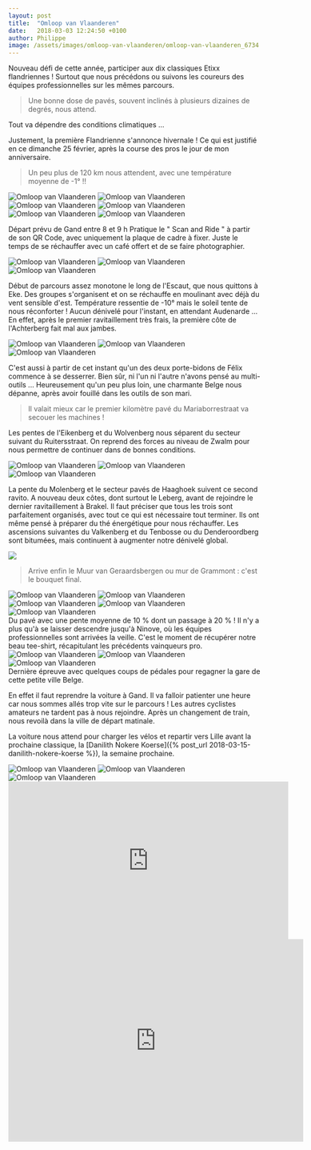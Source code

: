 ```yaml
---
layout: post
title:  "Omloop van Vlaanderen"
date:   2018-03-03 12:24:50 +0100
author: Philippe
image: /assets/images/omloop-van-vlaanderen/omloop-van-vlaanderen_6734.jpg
---
```

Nouveau défi de cette année, participer aux dix classiques Etixx flandriennes !
Surtout que nous précédons ou suivons les coureurs des équipes professionnelles sur les mêmes parcours.

> Une bonne dose de pavés, souvent inclinés à plusieurs dizaines de degrés, nous attend.

Tout va dépendre des conditions climatiques ...

Justement, la première Flandrienne s'annonce hivernale !
Ce qui est justifié en ce dimanche 25 février, après la course des pros le jour de mon anniversaire.
> Un peu plus de 120 km nous attendent, avec une température moyenne de -1° !!
<div class="gallery-box">
  <div class="gallery">
<img src="/assets/images/omloop-van-vlaanderen/omloop-van-vlaanderen_6721.jpg" title="" alt="Omloop van Vlaanderen" >
<img src="/assets/images/omloop-van-vlaanderen/omloop-van-vlaanderen_6722.jpg" title="Hall de départ" alt="Omloop van Vlaanderen" >
<img src="/assets/images/omloop-van-vlaanderen/omloop-van-vlaanderen_6734.jpg" title="" alt="Omloop van Vlaanderen" >
<img src="/assets/images/omloop-van-vlaanderen/omloop-van-vlaanderen_6744.jpg" title="Départ immédiat" alt="Omloop van Vlaanderen" >
<img src="/assets/images/omloop-van-vlaanderen/omloop-van-vlaanderen_6748.jpg" title="" alt="Omloop van Vlaanderen" >
<img src="/assets/images/omloop-van-vlaanderen/omloop-van-vlaanderen_6749.jpg" title="" alt="Omloop van Vlaanderen" >
</div>
</div>

Départ prévu de Gand entre 8 et 9 h
Pratique le " Scan and Ride " à partir de son QR Code, avec uniquement la plaque de cadre à fixer.
Juste le temps de se réchauffer avec un café offert et de se faire photographier.

<div class="gallery-box">
  <div class="gallery">
<img src="/assets/images/omloop-van-vlaanderen/omloop-van-vlaanderen_6728.jpg" title="Sortie de Gand" alt="Omloop van Vlaanderen" >
<img src="/assets/images/omloop-van-vlaanderen/omloop-van-vlaanderen_6731.jpg" title="Au bord du canal" alt="Omloop van Vlaanderen" >
<img src="/assets/images/omloop-van-vlaanderen/omloop-van-vlaanderen_6741.jpg" title="Ligne de départ" alt="Omloop van Vlaanderen" >
</div>
</div>

Début de parcours assez monotone le long de l'Escaut, que nous quittons à Eke.
Des groupes s'organisent et on se réchauffe en moulinant avec déjà du vent sensible d'est.
Température ressentie de -10° mais le soleil tente de nous réconforter !
Aucun dénivelé pour l'instant, en attendant Audenarde ...
En effet, après le premier ravitaillement très frais, la première côte de l'Achterberg fait mal aux jambes.

<div class="gallery-box">
  <div class="gallery">
<img src="/assets/images/omloop-van-vlaanderen/omloop-van-vlaanderen_6783.jpg" title="Premier ravitaillement" alt="Omloop van Vlaanderen" >
<img src="/assets/images/omloop-van-vlaanderen/omloop-van-vlaanderen_6792.jpg" title="" alt="Omloop van Vlaanderen" >
<img src="/assets/images/omloop-van-vlaanderen/omloop-van-vlaanderen_6794.jpg" title="Côte de l'Achterberg" alt="Omloop van Vlaanderen" >
</div>
</div>

C'est aussi à partir de cet instant qu'un des deux porte-bidons de Félix commence à se desserrer.
Bien sûr, ni l'un ni l'autre n'avons pensé au multi-outils ...
Heureusement qu'un peu plus loin, une charmante Belge nous dépanne, après avoir fouillé dans les outils de son mari.
> Il valait mieux car le premier kilomètre pavé du Mariaborrestraat va secouer les machines !

Les pentes de l'Eikenberg et du Wolvenberg nous séparent du secteur suivant du Ruitersstraat.
On reprend des forces au niveau de Zwalm pour nous permettre de continuer dans de bonnes conditions.

<div class="gallery-box">
  <div class="gallery">
<img src="/assets/images/omloop-van-vlaanderen/omloop-van-vlaanderen_6740.jpg" title="" alt="Omloop van Vlaanderen" >
<img src="/assets/images/omloop-van-vlaanderen/omloop-van-vlaanderen_6769.jpg" title="" alt="Omloop van Vlaanderen" >
<img src="/assets/images/omloop-van-vlaanderen/omloop-van-vlaanderen_6788.jpg" title="" alt="Omloop van Vlaanderen" >
</div>
</div>

La pente du Molenberg et le secteur pavés de Haaghoek suivent ce second ravito.
A  nouveau deux côtes, dont surtout le Leberg, avant de rejoindre le dernier ravitaillement à Brakel.
Il faut préciser que tous les trois sont parfaitement organisés, avec tout ce qui est nécessaire tout terminer.
Ils ont même pensé à préparer du thé énergétique pour nous réchauffer.
Les ascensions suivantes du Valkenberg et du Tenbosse ou du Denderoordberg sont bitumées, mais continuent à augmenter notre dénivelé global.


![](/assets/images/omloop-van-vlaanderen/omloop-van-vlaanderen_6727.jpg)

> Arrive enfin le Muur van Geraardsbergen ou mur de Grammont : c'est le bouquet final.
<div class="gallery-box">
  <div class="gallery">
<img src="/assets/images/omloop-van-vlaanderen/omloop-van-vlaanderen_6750.jpg" title="" alt="Omloop van Vlaanderen" >
<img src="/assets/images/omloop-van-vlaanderen/omloop-van-vlaanderen_6755.jpg" title="Passage à 20 %" alt="Omloop van Vlaanderen" >
<img src="/assets/images/omloop-van-vlaanderen/omloop-van-vlaanderen_6756.jpg" title="" alt="Omloop van Vlaanderen" >
<img src="/assets/images/omloop-van-vlaanderen/omloop-van-vlaanderen_6773.jpg" title="" alt="Omloop van Vlaanderen" >
<img src="/assets/images/omloop-van-vlaanderen/omloop-van-vlaanderen_6775.jpg" title="Mur de Grammont" alt="Omloop van Vlaanderen" >
</div>
</div>
Du pavé avec une pente moyenne de 10 % dont un passage à 20 % !
Il n'y a plus qu'à se laisser descendre jusqu'à Ninove, où les équipes professionnelles sont arrivées la veille.
C'est le moment de récupérer notre beau tee-shirt, récapitulant les précédents vainqueurs pro.
<div class="gallery-box">
  <div class="gallery">
<img src="/assets/images/omloop-van-vlaanderen/omloop-van-vlaanderen_6757.jpg" title="Portail d'arrivée" alt="Omloop van Vlaanderen" >
<img src="/assets/images/omloop-van-vlaanderen/omloop-van-vlaanderen_6774.jpg" title="" alt="Omloop van Vlaanderen" >
<img src="/assets/images/omloop-van-vlaanderen/omloop-van-vlaanderen_6776.jpg" title="Finish à Ninove" alt="Omloop van Vlaanderen" >
</div>
</div>
Dernière épreuve avec quelques coups de pédales pour regagner la gare de cette petite ville Belge.

En effet il faut reprendre la voiture à Gand.
Il va falloir patienter une heure car nous sommes allés trop vite sur le parcours !
Les autres cyclistes amateurs ne tardent pas à nous rejoindre.
Après un changement de train, nous revoilà dans la ville de départ matinale.

La voiture nous attend pour charger les vélos et repartir vers Lille avant la prochaine classique, la [Danilith Nokere Koerse]({% post_url 2018-03-15-danilith-nokere-koerse %}), la semaine prochaine.

<div class="gallery-box">
  <div class="gallery">
<img src="/assets/images/omloop-van-vlaanderen/omloop-van-vlaanderen_6726.jpg" title="Retour au parking" alt="Omloop van Vlaanderen" >
<img src="/assets/images/omloop-van-vlaanderen/omloop-van-vlaanderen_6730.jpg" title="" alt="Omloop van Vlaanderen" >
<img src="/assets/images/omloop-van-vlaanderen/omloop-van-vlaanderen_6739.jpg" title="Récupération après 130 km" alt="Omloop van Vlaanderen" >
</div>
</div>

<center><iframe src="https://www.youtube.com/embed/iAebG28oc20" width="560" height="315" frameborder="0" allowfullscreen="allowfullscreen"></iframe></center>

<center><iframe src="https://www.strava.com/activities/1425917052/embed/3b798e93062aa910236312cd54c5bd9c8f9b276c" width="590" height="405" frameborder="0" scrolling="no" data-mce-fragment="1"></iframe></center>